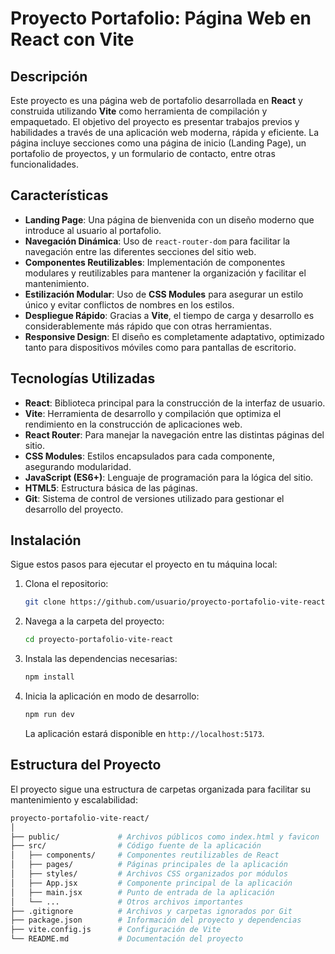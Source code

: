 # Proyecto Portafolio: Página Web en React con Vite

## Descripción

Este proyecto es una página web de portafolio desarrollada en **React** y construida utilizando **Vite** como herramienta de compilación y empaquetado. El objetivo del proyecto es presentar trabajos previos y habilidades a través de una aplicación web moderna, rápida y eficiente. La página incluye secciones como una página de inicio (Landing Page), un portafolio de proyectos, y un formulario de contacto, entre otras funcionalidades.

## Características

- **Landing Page**: Una página de bienvenida con un diseño moderno que introduce al usuario al portafolio.
- **Navegación Dinámica**: Uso de `react-router-dom` para facilitar la navegación entre las diferentes secciones del sitio web.
- **Componentes Reutilizables**: Implementación de componentes modulares y reutilizables para mantener la organización y facilitar el mantenimiento.
- **Estilización Modular**: Uso de **CSS Modules** para asegurar un estilo único y evitar conflictos de nombres en los estilos.
- **Despliegue Rápido**: Gracias a **Vite**, el tiempo de carga y desarrollo es considerablemente más rápido que con otras herramientas.
- **Responsive Design**: El diseño es completamente adaptativo, optimizado tanto para dispositivos móviles como para pantallas de escritorio.

## Tecnologías Utilizadas

- **React**: Biblioteca principal para la construcción de la interfaz de usuario.
- **Vite**: Herramienta de desarrollo y compilación que optimiza el rendimiento en la construcción de aplicaciones web.
- **React Router**: Para manejar la navegación entre las distintas páginas del sitio.
- **CSS Modules**: Estilos encapsulados para cada componente, asegurando modularidad.
- **JavaScript (ES6+)**: Lenguaje de programación para la lógica del sitio.
- **HTML5**: Estructura básica de las páginas.
- **Git**: Sistema de control de versiones utilizado para gestionar el desarrollo del proyecto.

## Instalación

Sigue estos pasos para ejecutar el proyecto en tu máquina local:

1. Clona el repositorio:

    ```bash
    git clone https://github.com/usuario/proyecto-portafolio-vite-react.git
    ```

2. Navega a la carpeta del proyecto:

    ```bash
    cd proyecto-portafolio-vite-react
    ```

3. Instala las dependencias necesarias:

    ```bash
    npm install
    ```

4. Inicia la aplicación en modo de desarrollo:

    ```bash
    npm run dev
    ```

    La aplicación estará disponible en `http://localhost:5173`.

## Estructura del Proyecto

El proyecto sigue una estructura de carpetas organizada para facilitar su mantenimiento y escalabilidad:

```bash
proyecto-portafolio-vite-react/
│
├── public/             # Archivos públicos como index.html y favicon
├── src/                # Código fuente de la aplicación
│   ├── components/     # Componentes reutilizables de React
│   ├── pages/          # Páginas principales de la aplicación
│   ├── styles/         # Archivos CSS organizados por módulos
│   ├── App.jsx         # Componente principal de la aplicación
│   ├── main.jsx        # Punto de entrada de la aplicación
│   └── ...             # Otros archivos importantes
├── .gitignore          # Archivos y carpetas ignorados por Git
├── package.json        # Información del proyecto y dependencias
├── vite.config.js      # Configuración de Vite
└── README.md           # Documentación del proyecto
